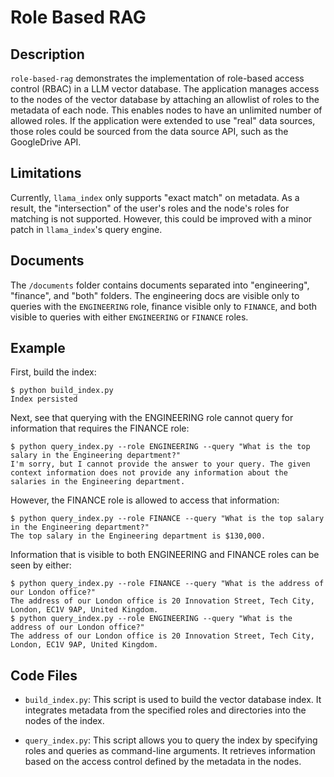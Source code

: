 # Role Based RAG

## Description
`role-based-rag` demonstrates the implementation of role-based access control (RBAC) in a LLM vector database. The application manages access to the nodes of the vector database by attaching an allowlist of roles to the metadata of each node. This enables nodes to have an unlimited number of allowed roles. If the application were extended to use "real" data sources, those roles could be sourced from the data source API, such as the GoogleDrive API.

## Limitations

Currently, `llama_index` only supports "exact match" on metadata. As a result, the "intersection" of the user's roles and the node's roles for matching is not supported. However, this could be improved with a minor patch in `llama_index`'s query engine.

## Documents

The `/documents` folder contains documents separated into "engineering", "finance", and "both" folders. The engineering docs are visible only to queries with the `ENGINEERING` role, finance visible only to `FINANCE`, and both visible to queries with either `ENGINEERING` or `FINANCE` roles.

## Example

First, build the index:
```
$ python build_index.py
Index persisted
```
Next, see that querying with the ENGINEERING role cannot query for information that requires the FINANCE role:
```
$ python query_index.py --role ENGINEERING --query "What is the top salary in the Engineering department?"
I'm sorry, but I cannot provide the answer to your query. The given context information does not provide any information about the salaries in the Engineering department.
```
However, the FINANCE role is allowed to access that information:
```
$ python query_index.py --role FINANCE --query "What is the top salary in the Engineering department?"
The top salary in the Engineering department is $130,000.
```
Information that is visible to both ENGINEERING and FINANCE roles can be seen by either:
```
$ python query_index.py --role FINANCE --query "What is the address of our London office?"
The address of our London office is 20 Innovation Street, Tech City, London, EC1V 9AP, United Kingdom.
$ python query_index.py --role ENGINEERING --query "What is the address of our London office?"
The address of our London office is 20 Innovation Street, Tech City, London, EC1V 9AP, United Kingdom.
```

## Code Files

- `build_index.py`: This script is used to build the vector database index. It integrates metadata from the specified roles and directories into the nodes of the index.

- `query_index.py`: This script allows you to query the index by specifying roles and queries as command-line arguments. It retrieves information based on the access control defined by the metadata in the nodes.
